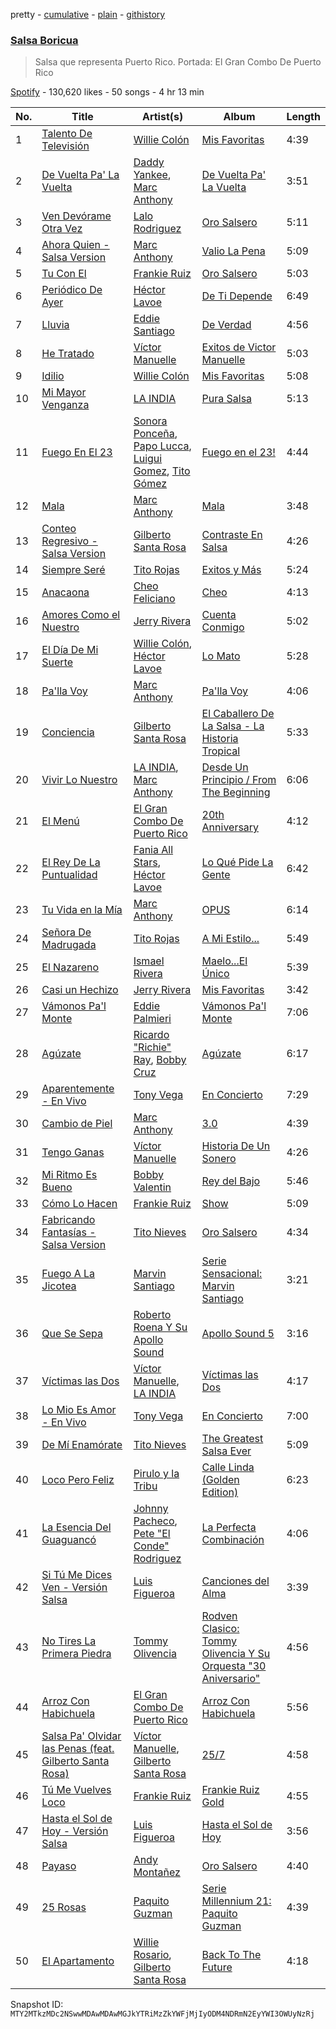 pretty - [cumulative](/playlists/cumulative/37i9dQZF1DXcZzONSkfC3K.md) - [plain](/playlists/plain/37i9dQZF1DXcZzONSkfC3K) - [githistory](https://github.githistory.xyz/mackorone/spotify-playlist-archive/blob/main/playlists/plain/37i9dQZF1DXcZzONSkfC3K)

### [Salsa Boricua](https://open.spotify.com/playlist/37i9dQZF1DXcZzONSkfC3K)

> Salsa que representa Puerto Rico\. Portada: El Gran Combo De Puerto Rico

[Spotify](https://open.spotify.com/user/spotify) - 130,620 likes - 50 songs - 4 hr 13 min

| No. | Title | Artist(s) | Album | Length |
|---|---|---|---|---|
| 1 | [Talento De Televisión](https://open.spotify.com/track/3fRIuTih8bzc0vtY9fHhvF) | [Willie Colón](https://open.spotify.com/artist/7x5Slu7yTE5icZjNsc3OzW) | [Mis Favoritas](https://open.spotify.com/album/44rPp1bnN1eL9ld3QE1t9c) | 4:39 |
| 2 | [De Vuelta Pa' La Vuelta](https://open.spotify.com/track/7AUhck1sPy11OExQmDDx4P) | [Daddy Yankee](https://open.spotify.com/artist/4VMYDCV2IEDYJArk749S6m), [Marc Anthony](https://open.spotify.com/artist/4wLXwxDeWQ8mtUIRPxGiD6) | [De Vuelta Pa' La Vuelta](https://open.spotify.com/album/1mFvOlraT4JKt4D7aGb9tc) | 3:51 |
| 3 | [Ven Devórame Otra Vez](https://open.spotify.com/track/2HbmLkHkkI15eES8kpWRuI) | [Lalo Rodriguez](https://open.spotify.com/artist/5LmwELEKyxDFxrbZzR8K4U) | [Oro Salsero](https://open.spotify.com/album/21W5Yp75UyOaWI2QALA7PS) | 5:11 |
| 4 | [Ahora Quien \- Salsa Version](https://open.spotify.com/track/5A32KQZznC2HSqr9qzTl2N) | [Marc Anthony](https://open.spotify.com/artist/4wLXwxDeWQ8mtUIRPxGiD6) | [Valio La Pena](https://open.spotify.com/album/4O3yvEN5II2yKWKBPtDLD7) | 5:09 |
| 5 | [Tu Con El](https://open.spotify.com/track/6jCo1ni2ikRL8DWuegc92I) | [Frankie Ruiz](https://open.spotify.com/artist/4dLvccxeQIM5u80Ri0u9OV) | [Oro Salsero](https://open.spotify.com/album/3f7xnh39CMDvC6TVQf9oNU) | 5:03 |
| 6 | [Periódico De Ayer](https://open.spotify.com/track/0A6uCqTC2RS0x7lyDTIend) | [Héctor Lavoe](https://open.spotify.com/artist/7opp16lU7VM3l2WBdGMYHP) | [De Ti Depende](https://open.spotify.com/album/01TXLHVDAd53Nr0YBSas2N) | 6:49 |
| 7 | [Lluvia](https://open.spotify.com/track/5Ba4YFq13YdsTosd7mwqzi) | [Eddie Santiago](https://open.spotify.com/artist/5Wg6XnPTp0xXxFCjywwR9I) | [De Verdad](https://open.spotify.com/album/1MNS4bn9b4b1E5J4w9ogP7) | 4:56 |
| 8 | [He Tratado](https://open.spotify.com/track/236qXqcmitHCZ3SHoGZN8g) | [Víctor Manuelle](https://open.spotify.com/artist/4N5fp4zhTsVITZTVfsXpc2) | [Exitos de Victor Manuelle](https://open.spotify.com/album/00t11Er6J0FAKiGP1B8r0P) | 5:03 |
| 9 | [Idilio](https://open.spotify.com/track/6VQ2fI8goSX8mpSvytXkXR) | [Willie Colón](https://open.spotify.com/artist/7x5Slu7yTE5icZjNsc3OzW) | [Mis Favoritas](https://open.spotify.com/album/44rPp1bnN1eL9ld3QE1t9c) | 5:08 |
| 10 | [Mi Mayor Venganza](https://open.spotify.com/track/2NCmyKVXhY4iPBXaRCajoi) | [LA INDIA](https://open.spotify.com/artist/3NIZFmehJM8YiGpCdihlck) | [Pura Salsa](https://open.spotify.com/album/6oMeobuIf0Kmqty5A4WBBm) | 5:13 |
| 11 | [Fuego En El 23](https://open.spotify.com/track/5EX3Q9GWGMtvvugQFkNTUb) | [Sonora Ponceña](https://open.spotify.com/artist/39qcQ01yJQbaMje70kIiFa), [Papo Lucca](https://open.spotify.com/artist/1KbyKzIyGQig2K7sP5E7gv), [Luigui Gomez](https://open.spotify.com/artist/7iY8Y06Ta3wYvBpH0fTHVQ), [Tito Gómez](https://open.spotify.com/artist/6d5spDidb3nveGjwpybfdn) | [Fuego en el 23!](https://open.spotify.com/album/0c3F6OlWKJnkRTb78nswUt) | 4:44 |
| 12 | [Mala](https://open.spotify.com/track/2kjj1x4sXh2D9ACYNnvVMn) | [Marc Anthony](https://open.spotify.com/artist/4wLXwxDeWQ8mtUIRPxGiD6) | [Mala](https://open.spotify.com/album/6w2JzY6IjHoT8KH4IuSlIY) | 3:48 |
| 13 | [Conteo Regresivo \- Salsa Version](https://open.spotify.com/track/5YfqVqJwjxiyhxvofbCnHp) | [Gilberto Santa Rosa](https://open.spotify.com/artist/27vNK840zYq6IfDijHPsv1) | [Contraste En Salsa](https://open.spotify.com/album/0GxUdSpTj1PeJlqq0knC5I) | 4:26 |
| 14 | [Siempre Seré](https://open.spotify.com/track/1FcUm2UbruVWMqQxzDhRWH) | [Tito Rojas](https://open.spotify.com/artist/2kgCV0fFS0wt3q6M5B39nH) | [Exitos y Más](https://open.spotify.com/album/3nXyqYDpyYCZRQyTqRSssX) | 5:24 |
| 15 | [Anacaona](https://open.spotify.com/track/0NP1zQ8Oqlz43Q2QEjmghg) | [Cheo Feliciano](https://open.spotify.com/artist/1Ypa8o8muvDcgOt1YYtcOC) | [Cheo](https://open.spotify.com/album/7dJT6ZBo7VxF41pw5tSrli) | 4:13 |
| 16 | [Amores Como el Nuestro](https://open.spotify.com/track/3dUOVExxPh0nmE6DtYVWIE) | [Jerry Rivera](https://open.spotify.com/artist/7wOZy3KdFVVINgNFFxkxwO) | [Cuenta Conmigo](https://open.spotify.com/album/5cPr9HXuOGxHVkjnOamDfh) | 5:02 |
| 17 | [El Día De Mi Suerte](https://open.spotify.com/track/7Kmfjms3yyhg2y56mN7EfZ) | [Willie Colón](https://open.spotify.com/artist/7x5Slu7yTE5icZjNsc3OzW), [Héctor Lavoe](https://open.spotify.com/artist/7opp16lU7VM3l2WBdGMYHP) | [Lo Mato](https://open.spotify.com/album/4TzXeIsjyPLaNvgOd84bwr) | 5:28 |
| 18 | [Pa'lla Voy](https://open.spotify.com/track/05jVbjHBsX3V8OxFWlpayR) | [Marc Anthony](https://open.spotify.com/artist/4wLXwxDeWQ8mtUIRPxGiD6) | [Pa'lla Voy](https://open.spotify.com/album/7Egfnc2y2UO9Gqeh5nYzDh) | 4:06 |
| 19 | [Conciencia](https://open.spotify.com/track/05K2YWeCYYBgPWFj8TT4uK) | [Gilberto Santa Rosa](https://open.spotify.com/artist/27vNK840zYq6IfDijHPsv1) | [El Caballero De La Salsa \- La Historia Tropical](https://open.spotify.com/album/4AKdvM4gN7a6EWtBywDVcA) | 5:33 |
| 20 | [Vivir Lo Nuestro](https://open.spotify.com/track/0LIZVQBQtDi4lLhB83qJIp) | [LA INDIA](https://open.spotify.com/artist/3NIZFmehJM8YiGpCdihlck), [Marc Anthony](https://open.spotify.com/artist/4wLXwxDeWQ8mtUIRPxGiD6) | [Desde Un Principio / From The Beginning](https://open.spotify.com/album/5d7Tr9DguGh9z9oByKWYoI) | 6:06 |
| 21 | [El Menú](https://open.spotify.com/track/734AX6t02v4SNG1bkhNxT9) | [El Gran Combo De Puerto Rico](https://open.spotify.com/artist/6nnspeopmJAG07xOxHmqTu) | [20th Anniversary](https://open.spotify.com/album/3pYgBhT551TztQNYbXqB26) | 4:12 |
| 22 | [El Rey De La Puntualidad](https://open.spotify.com/track/0mTHqLXxW4UAYwJgCIz7CJ) | [Fania All Stars](https://open.spotify.com/artist/1OdyhpUABf8avaZ9r8nI1u), [Héctor Lavoe](https://open.spotify.com/artist/7opp16lU7VM3l2WBdGMYHP) | [Lo Qué Pide La Gente](https://open.spotify.com/album/4Nw5le2E6AhNXU4GDFIGl0) | 6:42 |
| 23 | [Tu Vida en la Mía](https://open.spotify.com/track/4jzPGm9YsNvFvpL5as5DVc) | [Marc Anthony](https://open.spotify.com/artist/4wLXwxDeWQ8mtUIRPxGiD6) | [OPUS](https://open.spotify.com/album/0iSDto0c8PqIKtwrYS4lbh) | 6:14 |
| 24 | [Señora De Madrugada](https://open.spotify.com/track/67hHhKVp67fqRwE0OehlnX) | [Tito Rojas](https://open.spotify.com/artist/2kgCV0fFS0wt3q6M5B39nH) | [A Mi Estilo...](https://open.spotify.com/album/7yoleaRnHUoOxpROQ7xDAf) | 5:49 |
| 25 | [El Nazareno](https://open.spotify.com/track/1DJ0vIXJ2hCZi1aZ9vv32v) | [Ismael Rivera](https://open.spotify.com/artist/788HzQOFhN3mcDo0InBqbJ) | [Maelo...El Único](https://open.spotify.com/album/1v14JDuh5QOUu1KVqfPwx7) | 5:39 |
| 26 | [Casi un Hechizo](https://open.spotify.com/track/4hw32LMr5RoeKQl0Kvh20e) | [Jerry Rivera](https://open.spotify.com/artist/7wOZy3KdFVVINgNFFxkxwO) | [Mis Favoritas](https://open.spotify.com/album/3Ph28YClqOZvb2nmdsXKBA) | 3:42 |
| 27 | [Vámonos Pa'l Monte](https://open.spotify.com/track/65kCIrgNhXeufeG2WVmHId) | [Eddie Palmieri](https://open.spotify.com/artist/2VviFtXYreO6Zn9n8Ibk6C) | [Vámonos Pa'l Monte](https://open.spotify.com/album/4fIT7FtkFbq19m1lZyExAK) | 7:06 |
| 28 | [Agúzate](https://open.spotify.com/track/1JtLVwufQ1S0KggOg7ZxbA) | [Ricardo "Richie" Ray](https://open.spotify.com/artist/2spUXl3eKq2URO97haSzAc), [Bobby Cruz](https://open.spotify.com/artist/0JIMhbNg4VwToE3unSL3C4) | [Agúzate](https://open.spotify.com/album/2R2Y7hVi5E6mDjepQZYRN4) | 6:17 |
| 29 | [Aparentemente \- En Vivo](https://open.spotify.com/track/07gAN8AX9sxHolRg9MtFqW) | [Tony Vega](https://open.spotify.com/artist/3Yg61bt7pZYX1bbMXEj8oY) | [En Concierto](https://open.spotify.com/album/3Gdp5KnCKrIDAfbgvM7N2b) | 7:29 |
| 30 | [Cambio de Piel](https://open.spotify.com/track/3AjxOdecZ2eKDL0aOtcYsJ) | [Marc Anthony](https://open.spotify.com/artist/4wLXwxDeWQ8mtUIRPxGiD6) | [3.0](https://open.spotify.com/album/6vBpLg3T8bojcqzoKI6m0R) | 4:39 |
| 31 | [Tengo Ganas](https://open.spotify.com/track/0gVmUkRX09cY5uNPSI74JC) | [Víctor Manuelle](https://open.spotify.com/artist/4N5fp4zhTsVITZTVfsXpc2) | [Historia De Un Sonero](https://open.spotify.com/album/1v1eJiZh9virmkSaMeMwi4) | 4:26 |
| 32 | [Mi Ritmo Es Bueno](https://open.spotify.com/track/5hSGXZRFbpKLbxyBXRKoye) | [Bobby Valentin](https://open.spotify.com/artist/7nJ3uKCT4lPwDJSRZzBlss) | [Rey del Bajo](https://open.spotify.com/album/5I1FDwQtq5bG1QXcRJBsb6) | 5:46 |
| 33 | [Cómo Lo Hacen](https://open.spotify.com/track/6pZuVdTpc09YFGEqlu2Npc) | [Frankie Ruiz](https://open.spotify.com/artist/4dLvccxeQIM5u80Ri0u9OV) | [Show](https://open.spotify.com/album/5J4RvXfRjXXSsFEfyPhr0E) | 5:09 |
| 34 | [Fabricando Fantasías \- Salsa Version](https://open.spotify.com/track/5giBWdb2pJwFl3avFUKGXj) | [Tito Nieves](https://open.spotify.com/artist/4vOycwLXdkMMzpZW04VW5m) | [Oro Salsero](https://open.spotify.com/album/3ZdJph6HFGqyiyv80cC87S) | 4:34 |
| 35 | [Fuego A La Jicotea](https://open.spotify.com/track/4Q0uMeNsbChj1IbETdMQZ7) | [Marvin Santiago](https://open.spotify.com/artist/76h2ycGFYaAFYQgqdoOvVE) | [Serie Sensacional: Marvin Santiago](https://open.spotify.com/album/12zr5m4jJdGQuRubJNeaGN) | 3:21 |
| 36 | [Que Se Sepa](https://open.spotify.com/track/2mNLwOxMnm0TxXJBF1y5Ln) | [Roberto Roena Y Su Apollo Sound](https://open.spotify.com/artist/0KdPDmQhHxBKsHNsQuh5ry) | [Apollo Sound 5](https://open.spotify.com/album/2wI2dJforjcPADfSye1yhS) | 3:16 |
| 37 | [Víctimas las Dos](https://open.spotify.com/track/455JfVvyPOZpoeX99X6ZGH) | [Víctor Manuelle](https://open.spotify.com/artist/4N5fp4zhTsVITZTVfsXpc2), [LA INDIA](https://open.spotify.com/artist/3NIZFmehJM8YiGpCdihlck) | [Víctimas las Dos](https://open.spotify.com/album/3oO87sMk03zYPpdHTUAonH) | 4:17 |
| 38 | [Lo Mio Es Amor \- En Vivo](https://open.spotify.com/track/4jaWSPnRJLBpE8G2Ug8nUJ) | [Tony Vega](https://open.spotify.com/artist/3Yg61bt7pZYX1bbMXEj8oY) | [En Concierto](https://open.spotify.com/album/3Gdp5KnCKrIDAfbgvM7N2b) | 7:00 |
| 39 | [De Mí Enamórate](https://open.spotify.com/track/4hgk2iBQfSupmzye4LfTQE) | [Tito Nieves](https://open.spotify.com/artist/4vOycwLXdkMMzpZW04VW5m) | [The Greatest Salsa Ever](https://open.spotify.com/album/29JoW88csZRXtKP9YhoFeM) | 5:09 |
| 40 | [Loco Pero Feliz](https://open.spotify.com/track/5yGzJ9gphxtII2eoI1Qj9t) | [Pirulo y la Tribu](https://open.spotify.com/artist/7yUFtMptVtCtg3vIR018vO) | [Calle Linda \(Golden Edition\)](https://open.spotify.com/album/66FlKUgkg7EQY6nzWtuX8V) | 6:23 |
| 41 | [La Esencia Del Guaguancó](https://open.spotify.com/track/5NTB60qZtpRwFtDlNANKCt) | [Johnny Pacheco](https://open.spotify.com/artist/09947uhj2ZwU9mFXK5v50o), [Pete "El Conde" Rodriguez](https://open.spotify.com/artist/1Nl2RRbigQuX1TqV1tSPHa) | [La Perfecta Combinación](https://open.spotify.com/album/4iaNq48hB9AJQiZ0x3phc0) | 4:06 |
| 42 | [Si Tú Me Dices Ven \- Versión Salsa](https://open.spotify.com/track/0JNQYjX9aVmAI2KZMvlp9E) | [Luis Figueroa](https://open.spotify.com/artist/7waNCUQ1Ne7OoNHgqpgMZ7) | [Canciones del Alma](https://open.spotify.com/album/39GDfEb2NSMJ5EmKtd79yi) | 3:39 |
| 43 | [No Tires La Primera Piedra](https://open.spotify.com/track/0OFAo20H6VUQB78GyLoJQJ) | [Tommy Olivencia](https://open.spotify.com/artist/38fLjRT1W1x3RR6SWWxL0x) | [Rodven Clasico: Tommy Olivencia Y Su Orquesta "30 Aniversario"](https://open.spotify.com/album/0NTOGSGZBeho4Kwo5nvPzd) | 4:56 |
| 44 | [Arroz Con Habichuela](https://open.spotify.com/track/6p8Dt5ofRsmwhBSYhDwMRS) | [El Gran Combo De Puerto Rico](https://open.spotify.com/artist/6nnspeopmJAG07xOxHmqTu) | [Arroz Con Habichuela](https://open.spotify.com/album/2uLb1q19tjdf66SuNpOsda) | 5:56 |
| 45 | [Salsa Pa' Olvidar las Penas \(feat\. Gilberto Santa Rosa\)](https://open.spotify.com/track/0TgbqQpWj06HsIREGbJoOi) | [Víctor Manuelle](https://open.spotify.com/artist/4N5fp4zhTsVITZTVfsXpc2), [Gilberto Santa Rosa](https://open.spotify.com/artist/27vNK840zYq6IfDijHPsv1) | [25/7](https://open.spotify.com/album/2cJRX7IOFH07xtkDvB3gcG) | 4:58 |
| 46 | [Tú Me Vuelves Loco](https://open.spotify.com/track/1OIfhmTXZWuKLibFKe5RFd) | [Frankie Ruiz](https://open.spotify.com/artist/4dLvccxeQIM5u80Ri0u9OV) | [Frankie Ruiz Gold](https://open.spotify.com/album/4I0GURNIly2aPl4KIqKDvU) | 4:55 |
| 47 | [Hasta el Sol de Hoy \- Versión Salsa](https://open.spotify.com/track/7064YUYdHypgqgH7mKlAgw) | [Luis Figueroa](https://open.spotify.com/artist/7waNCUQ1Ne7OoNHgqpgMZ7) | [Hasta el Sol de Hoy](https://open.spotify.com/album/58nQPTGt7vE4aNcaxCTLjp) | 3:56 |
| 48 | [Payaso](https://open.spotify.com/track/0EvqtUYBpFOtAGrfWI2DtL) | [Andy Montañez](https://open.spotify.com/artist/6RMWFexOHVj5ctezneQH5v) | [Oro Salsero](https://open.spotify.com/album/4ihlEk0yuvUpKGSX8A9ITz) | 4:40 |
| 49 | [25 Rosas](https://open.spotify.com/track/7BxjRWadxvkrqxC0J3ZHxK) | [Paquito Guzman](https://open.spotify.com/artist/4JtUybFExZ5dbq3GyYwRE5) | [Serie Millennium 21: Paquito Guzman](https://open.spotify.com/album/5TU711ERq1aUbOGgj5Jlrn) | 4:39 |
| 50 | [El Apartamento](https://open.spotify.com/track/2ZyTUDRlkjxFRtKntSVacO) | [Willie Rosario](https://open.spotify.com/artist/24qSVomYxpfAFwzBnKCc8J), [Gilberto Santa Rosa](https://open.spotify.com/artist/27vNK840zYq6IfDijHPsv1) | [Back To The Future](https://open.spotify.com/album/0CNxlDVsAay8Nsbpd9mKXd) | 4:18 |

Snapshot ID: `MTY2MTkzMDc2NSwwMDAwMDAwMGJkYTRiMzZkYWFjMjIyODM4NDRmN2EyYWI3OWUyNzRj`
